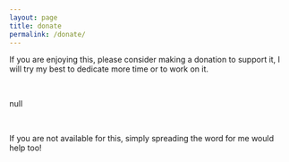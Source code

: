 ```yaml
---
layout: page
title: donate
permalink: /donate/
---
```


If you are enjoying this, please consider making a donation to support it, I will try my best to dedicate more time or to work on it.

<br/>

null

<br/>

If you are not available for this, simply spreading the word for me would help too!
